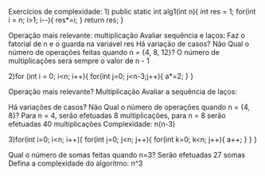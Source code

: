 Exercícios de complexidade:
	1) public static int alg1(int n){
		int res = 1;
		for(int i = n; i>1; i--){
			res*=i;
		}
		return res;
	}

Operação mais relevante: 
	multiplicação
Avaliar sequência e laços: 
	Faz o fatorial de n e o guarda na variável res
Há variação de casos? 
	Não
Qual o número de operações feitas quando n = {4, 8, 12}? 
	O número de multiplicações será sempre o valor de n - 1


2)for (int i = 0;  i<n; i++){
	for(int j=0; j<n-3;j++){
		a*=2;
	}
}

Operação mais relevante?
	Multiplicação
Avaliar a sequência de laços:
	
Há variações de casos?
	Não
Qual o número de operações quando n = {4, 8}?
	Para n = 4, serão efetuadas 8 multiplicações, para n = 8 serão efetuadas 40 multiplicações
Complexidade:
	n(n-3)


3)for(int i=0; i<n; i++){
	for(int j=0; j<n; j++){
		for(int k=0; k<n; j++){
			a++;
		}
	}
}

Qual o número de somas feitas quando n=3?
	Serão efetuadas 27 somas
Defina a complexidade do algoritmo:
	n^3
